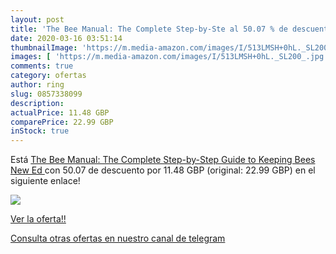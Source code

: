 ```yaml
---
layout: post
title: 'The Bee Manual: The Complete Step-by-Ste al 50.07 % de descuento'
date: 2020-03-16 03:51:14
thumbnailImage: 'https://m.media-amazon.com/images/I/513LMSH+0hL._SL200_.jpg'
images: [ 'https://m.media-amazon.com/images/I/513LMSH+0hL._SL200_.jpg' ]
comments: true
category: ofertas
author: ring
slug: 0857338099
description:
actualPrice: 11.48 GBP
comparePrice: 22.99 GBP
inStock: true
---
```


Está [The Bee Manual: The Complete Step-by-Step Guide to Keeping Bees  New Ed ](https://www.amazon.com/dp/0857338099/?tag=redken08-20) con 50.07 de descuento por 11.48 GBP (original: 22.99 GBP) en el siguiente enlace!

[![](https://m.media-amazon.com/images/I/513LMSH+0hL._SL200_.jpg)](https://www.amazon.com/dp/0857338099/?tag=redken08-20)

[Ver la oferta!!](https://www.amazon.com/dp/0857338099/?tag=redken08-20)

[Consulta otras ofertas en nuestro canal de telegram](https://t.me/s/ofertas25)
